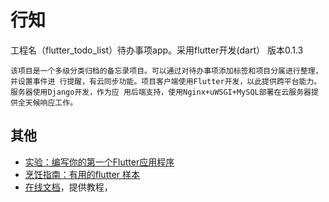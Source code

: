 # 行知
   工程名（flutter_todo_list）待办事项app。采用flutter开发(dart）
   版本0.1.3
    
    该项目是一个多级分类归档的备忘录项目。可以通过对待办事项添加标签和项目分属进行整理，并设置事件进 行提醒，有云同步功能。项目客户端使用Flutter开发，以此提供跨平台能力。服务器使用Django开发，作为应 用后端支持，使用Nginx+uWSGI+MySQL部署在云服务器提供全天候响应工作。


## 其他
 -  [实验：编写你的第一个Flutter应用程序](https://flutter.dev/docs/get-started/codelab)
 -  [烹饪指南：有用的flutter 样本](https://flutter.dev/docs/cookbook)
 -  [在线文档](https://flutter.dev/docs)，提供教程，
